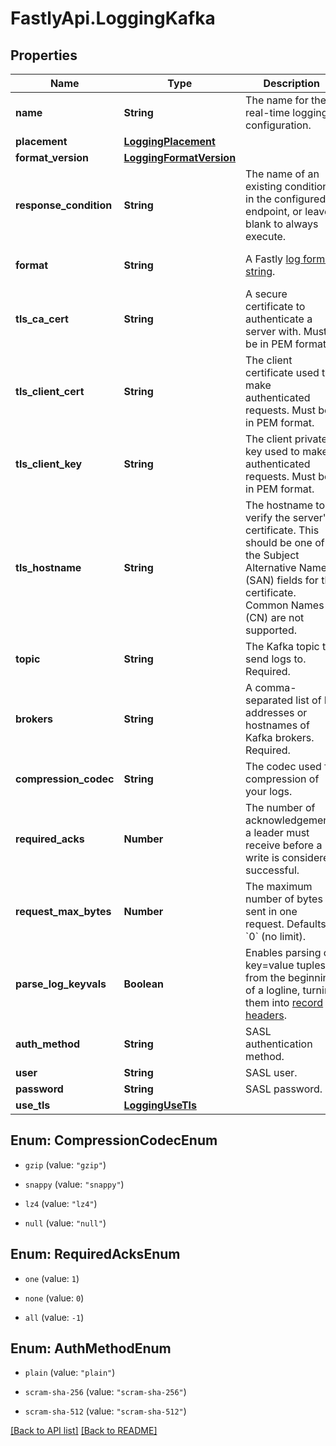 # FastlyApi.LoggingKafka

## Properties

Name | Type | Description | Notes
------------ | ------------- | ------------- | -------------
**name** | **String** | The name for the real-time logging configuration. | [optional] 
**placement** | [**LoggingPlacement**](LoggingPlacement.md) |  | [optional] 
**format_version** | [**LoggingFormatVersion**](LoggingFormatVersion.md) |  | [optional] 
**response_condition** | **String** | The name of an existing condition in the configured endpoint, or leave blank to always execute. | [optional] 
**format** | **String** | A Fastly [log format string](https://docs.fastly.com/en/guides/custom-log-formats). | [optional] [default to &#39;%h %l %u %t &quot;%r&quot; %&amp;gt;s %b&#39;]
**tls_ca_cert** | **String** | A secure certificate to authenticate a server with. Must be in PEM format. | [optional] [default to &#39;null&#39;]
**tls_client_cert** | **String** | The client certificate used to make authenticated requests. Must be in PEM format. | [optional] [default to &#39;null&#39;]
**tls_client_key** | **String** | The client private key used to make authenticated requests. Must be in PEM format. | [optional] [default to &#39;null&#39;]
**tls_hostname** | **String** | The hostname to verify the server&#39;s certificate. This should be one of the Subject Alternative Name (SAN) fields for the certificate. Common Names (CN) are not supported. | [optional] [default to &#39;null&#39;]
**topic** | **String** | The Kafka topic to send logs to. Required. | [optional] 
**brokers** | **String** | A comma-separated list of IP addresses or hostnames of Kafka brokers. Required. | [optional] 
**compression_codec** | **String** | The codec used for compression of your logs. | [optional] 
**required_acks** | **Number** | The number of acknowledgements a leader must receive before a write is considered successful. | [optional] [default to RequiredAcksEnum.one]
**request_max_bytes** | **Number** | The maximum number of bytes sent in one request. Defaults &#x60;0&#x60; (no limit). | [optional] [default to 0]
**parse_log_keyvals** | **Boolean** | Enables parsing of key&#x3D;value tuples from the beginning of a logline, turning them into [record headers](https://cwiki.apache.org/confluence/display/KAFKA/KIP-82+-+Add+Record+Headers). | [optional] 
**auth_method** | **String** | SASL authentication method. | [optional] 
**user** | **String** | SASL user. | [optional] 
**password** | **String** | SASL password. | [optional] 
**use_tls** | [**LoggingUseTls**](LoggingUseTls.md) |  | [optional] 



## Enum: CompressionCodecEnum


* `gzip` (value: `"gzip"`)

* `snappy` (value: `"snappy"`)

* `lz4` (value: `"lz4"`)

* `null` (value: `"null"`)





## Enum: RequiredAcksEnum


* `one` (value: `1`)

* `none` (value: `0`)

* `all` (value: `-1`)





## Enum: AuthMethodEnum


* `plain` (value: `"plain"`)

* `scram-sha-256` (value: `"scram-sha-256"`)

* `scram-sha-512` (value: `"scram-sha-512"`)





[[Back to API list]](../../README.md#endpoints) [[Back to README]](../../README.md)
